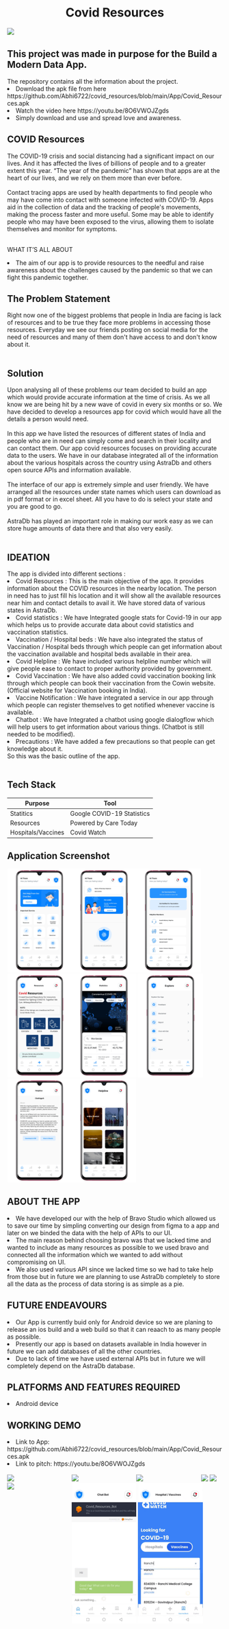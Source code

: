 <!DOCTYPE html>
<html>
<body>
<h1 align="center"> Covid Resources </h1> 
  
<img src="https://github.com/Abhi6722/covid_resources/blob/main/screenshots/Frame%201-min.png" align="centre"> 

<h2 align="left"> This project was made in purpose for the Build a Modern Data App. </h2>  
The repository contains all the information about the project.
<li>Download the apk file from here https://github.com/Abhi6722/covid_resources/blob/main/App/Covid_Resources.apk <br></li>
<li>Watch the video here https://youtu.be/8O6VWOJZgds <br></li>
<li>Simply download and use and spread love and awareness.<br></li>

<h2 align="left"> COVID Resources </h2>
The COVID-19 crisis and social distancing had a significant impact on our lives. And it has affected the lives of billions of people and to a greater extent this year. “The year of the pandemic” has shown that apps are at the heart of our lives, and we rely on them more than ever before.</br></br>
Contact tracing apps are used by health departments to find people who may have come into contact with someone infected with COVID-19. Apps aid in the collection of data and the tracking of people's movements, making the process faster and more useful. Some may be able to identify people who may have been exposed to the virus, allowing them to isolate themselves and monitor for symptoms.</br></br>

WHAT IT’S ALL ABOUT
<li>The aim of our app is to provide resources to the needful and raise awareness about the challenges caused by the pandemic so that we can fight this pandemic together.</li>

<h2 align="left"> The Problem Statement </h2>  
Right now one of the biggest problems that people in India are facing is lack of resources and to be true they face more problems in accessing those resources. Everyday we see our friends posting on social media for the need of resources and many of them don't have access to and don't know about it. </br></br>

<h2 align="left"> Solution </h2>  
Upon analysing all of these problems our team decided to  build an app which would provide accurate information at the time of crisis. As we all know we are being hit by a new wave of covid in every six months or so. We have decided to develop a resources app for covid which would have all the details a person would need.</br></br>
In this app we have listed the resources of different states of India and people who are in need can simply come and search in their locality and can contact them. Our app covid resources focuses on providing accurate data to the users. We have in our database integrated all of the information about the various hospitals across the country using AstraDb and others open source APIs and information available. </br></br>
The interface of our app is extremely simple and user friendly. We have arranged all the resources under state names which users can download as in pdf format or in excel sheet. All you have to do is select your state and you are good to go. </br></br>
AstraDb has played an important role in making our work easy as we can store huge amounts of data there and that also very easily.</br></br>


<h2 align="left"> IDEATION </h2>  
The app is divided into different sections :
<li>Covid Resources : This is the main objective of the app. It provides information about the COVID resources in the nearby location. The person in need has to just fill his location and it will show all the available resources near him and contact details to avail it. We have stored data of various states in AstraDb.</li>
<li>Covid statistics : We have Integrated google stats for Covid-19 in our app which helps us to provide accurate data about covid statistics and vaccination statistics.</li>
<li>Vaccination / Hospital beds : We have also integrated the status of Vaccination / Hospital beds through which people can get information about the vaccination available and hospital beds available in their area.</li>
<li>Covid Helpline : We have included various helpline number which will give people ease to contact to proper authority provided by government.</li>
<li>Covid Vaccination : We have also added covid vaccination booking link through which people can book their vaccination from the Cowin website. (Official website for Vaccination booking in India).</li>
<li>Vaccine Notification : We have integrated a service in our app through which people can register themselves to get notified whenever vaccine is available. </li>
<li>Chatbot : We have Integrated a chatbot using google dialogflow which will help users to get information about various things. (Chatbot is still needed to be modified).</li>
<li>Precautions : We have added a few precautions so that people can get knowledge about it.</li>
So this was the basic outline of the app.</br></br>

<h2 align="left"> Tech Stack </h2>  

Purpose | Tool
------- | -------
Statitics | Google COVID-19 Statistics
Resources | Powered by Care Today
Hospitals/Vaccines |  Covid Watch

<h2 align="left"> Application Screenshot </h2> 
<img align="left" src="https://github.com/Abhi6722/covid_resources/blob/main/screenshots/ss1.png" width="30%"></img> 
<img src="https://github.com/Abhi6722/covid_resources/blob/main/screenshots/ss2.png" width="30%"></img> 
<img align="left" src="https://github.com/Abhi6722/covid_resources/blob/main/screenshots/ss3.png" width="30%"></img> 
<img src="https://github.com/Abhi6722/covid_resources/blob/main/screenshots/ss4.png" width="30%"></img> 
<img align="left" src="https://github.com/Abhi6722/covid_resources/blob/main/screenshots/ss5.png" width="30%"></img> 
<img src="https://github.com/Abhi6722/covid_resources/blob/main/screenshots/ss6.png" width="30%"></img> 
<img align="left" src="https://github.com/Abhi6722/covid_resources/blob/main/screenshots/ss7.png" width="30%"></img> 
<img src="https://github.com/Abhi6722/covid_resources/blob/main/screenshots/ss8.png" width="30%"></img> 

<h2 align="left"> ABOUT THE APP </h2>  
<li>We have developed our with the help of Bravo Studio which allowed us to save our time by simpling converting our design from figma to a app and later on we binded the data with the help of APIs to our UI.<br></li>
<li>The main reason behind choosing bravo was that we lacked time and wanted to include as many resources as possible to we used bravo and connected all the information which we wanted to add without compromising on UI.<br></li>
<li>We also used various API since we lacked time so we had to take help from those but in future we are planning to use AstraDb completely to store all the data as the process of data storing is as simple as a pie.<br></li>

<h2 align="left"> FUTURE ENDEAVOURS </h2>
<li>Our App is currently buid only for Android device so we are planing to release an ios build and a web build so that it can reaach to as many people as possible.<br></li>
<li>Presently our app is based on datasets available in India however in future we can add databases of all the other countries.</li>
<li>Due to lack of time we have used external APIs but in future we will completely depend on the AstraDb database.</li>


<h2 align="left"> PLATFORMS AND FEATURES REQUIRED</h2>  
<li>Android device<br></li>


<h2 align="left"> WORKING DEMO </h2>  
<li>Link to App: https://github.com/Abhi6722/covid_resources/blob/main/App/Covid_Resources.apk <br></li>
<li>Link to pitch: https://youtu.be/8O6VWOJZgds <br></li>
</br>
<img align="left" src="https://github.com/Abhi6722/covid_resources/blob/main/gif/1.gif" width="30%"></img> 
<img src="https://github.com/Abhi6722/covid_resources/blob/main/gif/2.gif" width="30%"></img>
<img align="left" src="https://github.com/Abhi6722/covid_resources/blob/main/gif/3.gif" width="30%"></img> 
<img src="https://github.com/Abhi6722/covid_resources/blob/main/gif/4.gif" width="30%"></img>
<img align="left" src="https://github.com/Abhi6722/covid_resources/blob/main/gif/5.gif" width="30%"></img> 
<img src="https://github.com/Abhi6722/covid_resources/blob/main/gif/6.gif" width="30%"></img>
<img align="left" src="https://github.com/Abhi6722/covid_resources/blob/main/gif/7.gif" width="30%"></img> 
<img src="https://github.com/Abhi6722/covid_resources/blob/main/gif/8.gif" width="30%"></img>


</body>
</html>

